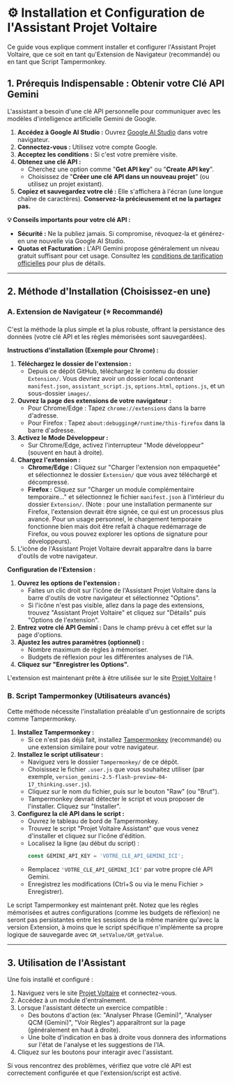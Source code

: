 # ⚙️ Installation et Configuration de l'Assistant Projet Voltaire

Ce guide vous explique comment installer et configurer l'Assistant Projet Voltaire, que ce soit en tant qu'Extension de Navigateur (recommandé) ou en tant que Script Tampermonkey.

## 1. Prérequis Indispensable : Obtenir votre Clé API Gemini

L'assistant a besoin d'une clé API personnelle pour communiquer avec les modèles d'intelligence artificielle Gemini de Google.

1.  **Accédez à Google AI Studio :** Ouvrez [Google AI Studio](https://aistudio.google.com/) dans votre navigateur.
2.  **Connectez-vous :** Utilisez votre compte Google.
3.  **Acceptez les conditions :** Si c'est votre première visite.
4.  **Obtenez une clé API :**
    * Cherchez une option comme "**Get API key**" ou "**Create API key**".
    * Choisissez de "**Créer une clé API dans un nouveau projet**" (ou utilisez un projet existant).
5.  **Copiez et sauvegardez votre clé :** Elle s'affichera à l'écran (une longue chaîne de caractères). **Conservez-la précieusement et ne la partagez pas.**

**💡 Conseils importants pour votre clé API :**
* **Sécurité :** Ne la publiez jamais. Si compromise, révoquez-la et générez-en une nouvelle via Google AI Studio.
* **Quotas et Facturation :** L'API Gemini propose généralement un niveau gratuit suffisant pour cet usage. Consultez les [conditions de tarification officielles](https://ai.google.dev/pricing) pour plus de détails.

---

## 2. Méthode d'Installation (Choisissez-en une)

### A. Extension de Navigateur (⭐ Recommandé)

C'est la méthode la plus simple et la plus robuste, offrant la persistance des données (votre clé API et les règles mémorisées sont sauvegardées).

**Instructions d'installation (Exemple pour Chrome) :**

1.  **Téléchargez le dossier de l'extension :**
    * Depuis ce dépôt GitHub, téléchargez le contenu du dossier `Extension/`. Vous devriez avoir un dossier local contenant `manifest.json`, `assistant_script.js`, `options.html`, `options.js`, et un sous-dossier `images/`.
2.  **Ouvrez la page des extensions de votre navigateur :**
    * Pour Chrome/Edge : Tapez `chrome://extensions` dans la barre d'adresse.
    * Pour Firefox : Tapez `about:debugging#/runtime/this-firefox` dans la barre d'adresse.
3.  **Activez le Mode Développeur :**
    * Sur Chrome/Edge, activez l'interrupteur "Mode développeur" (souvent en haut à droite).
4.  **Chargez l'extension :**
    * **Chrome/Edge :** Cliquez sur "Charger l'extension non empaquetée" et sélectionnez le dossier `Extension/` que vous avez téléchargé et décompressé.
    * **Firefox :** Cliquez sur "Charger un module complémentaire temporaire..." et sélectionnez le fichier `manifest.json` à l'intérieur du dossier `Extension/`. (Note : pour une installation permanente sur Firefox, l'extension devrait être signée, ce qui est un processus plus avancé. Pour un usage personnel, le chargement temporaire fonctionne bien mais doit être refait à chaque redémarrage de Firefox, ou vous pouvez explorer les options de signature pour développeurs).
5.  L'icône de l'Assistant Projet Voltaire devrait apparaître dans la barre d'outils de votre navigateur.

**Configuration de l'Extension :**

1.  **Ouvrez les options de l'extension :**
    * Faites un clic droit sur l'icône de l'Assistant Projet Voltaire dans la barre d'outils de votre navigateur et sélectionnez "Options".
    * Si l'icône n'est pas visible, allez dans la page des extensions, trouvez "Assistant Projet Voltaire" et cliquez sur "Détails" puis "Options de l'extension".
2.  **Entrez votre clé API Gemini :** Dans le champ prévu à cet effet sur la page d'options.
3.  **Ajustez les autres paramètres (optionnel) :**
    * Nombre maximum de règles à mémoriser.
    * Budgets de réflexion pour les différentes analyses de l'IA.
4.  **Cliquez sur "Enregistrer les Options".**

L'extension est maintenant prête à être utilisée sur le site [Projet Voltaire](https://www.projet-voltaire.fr/) !

### B. Script Tampermonkey (Utilisateurs avancés)

Cette méthode nécessite l'installation préalable d'un gestionnaire de scripts comme Tampermonkey.

1.  **Installez Tampermonkey :**
    * Si ce n'est pas déjà fait, installez [Tampermonkey](https://www.tampermonkey.net/) (recommandé) ou une extension similaire pour votre navigateur.
2.  **Installez le script utilisateur :**
    * Naviguez vers le dossier `Tampermonkey/` de ce dépôt.
    * Choisissez le fichier `.user.js` que vous souhaitez utiliser (par exemple, `version_gemini-2.5-flash-preview-04-17_thinking.user.js`).
    * Cliquez sur le nom du fichier, puis sur le bouton "Raw" (ou "Brut").
    * Tampermonkey devrait détecter le script et vous proposer de l'installer. Cliquez sur "Installer".
3.  **Configurez la clé API dans le script :**
    * Ouvrez le tableau de bord de Tampermonkey.
    * Trouvez le script "Projet Voltaire Assistant" que vous venez d'installer et cliquez sur l'icône d'édition.
    * Localisez la ligne (au début du script) :
        ```javascript
        const GEMINI_API_KEY = 'VOTRE_CLE_API_GEMINI_ICI';
        ```
    * Remplacez `'VOTRE_CLE_API_GEMINI_ICI'` par votre propre clé API Gemini.
    * Enregistrez les modifications (Ctrl+S ou via le menu Fichier > Enregistrer).

Le script Tampermonkey est maintenant prêt. Notez que les règles mémorisées et autres configurations (comme les budgets de réflexion) ne seront pas persistantes entre les sessions de la même manière qu'avec la version Extension, à moins que le script spécifique n'implémente sa propre logique de sauvegarde avec `GM_setValue/GM_getValue`.

---

## 3. Utilisation de l'Assistant

Une fois installé et configuré :

1.  Naviguez vers le site [Projet Voltaire](https://www.projet-voltaire.fr/) et connectez-vous.
2.  Accédez à un module d'entraînement.
3.  Lorsque l'assistant détecte un exercice compatible :
    * Des boutons d'action (ex: "Analyser Phrase (Gemini)", "Analyser QCM (Gemini)", "Voir Règles") apparaîtront sur la page (généralement en haut à droite).
    * Une boîte d'indication en bas à droite vous donnera des informations sur l'état de l'analyse et les suggestions de l'IA.
4.  Cliquez sur les boutons pour interagir avec l'assistant.

Si vous rencontrez des problèmes, vérifiez que votre clé API est correctement configurée et que l'extension/script est activé.